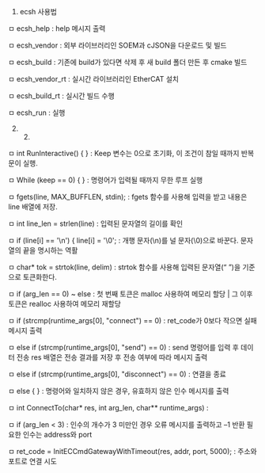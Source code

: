 1. ecsh 사용법

ㅁ ecsh_help : help 메시지 출력

ㅁ ecsh_vendor : 외부 라이브러리인 SOEM과 cJSON을 다운로드 및 빌드

ㅁ ecsh_build : 기존에 build가 있다면 삭제 후 새 build 폴더 만든 후 cmake 빌드

ㅁ ecsh_vendor_rt : 실시간 라이브러리인 EtherCAT 설치

ㅁ ecsh_build_rt : 실시간 빌드 수행

ㅁ ecsh_run : 실행

2. 2. 

ㅁ int RunInteractive() {  } : Keep 변수는 0으로 초기화, 이 조건이 참일 때까지 반복문이 실행.

ㅁ While (keep == 0) {  } : 명령어가 입력될 때까지 무한 루프 실행

ㅁ fgets(line, MAX_BUFFLEN, stdin); : fgets 함수를 사용해 입력을 받고 내용은 line 배열에 저장.

ㅁ int line_len = strlen(line) : 입력된 문자열의 길이를 확인

ㅁ if (line[i] == '\n') {
        line[i] = '\0'; : 개행 문자(\n)를 널 문자(\0)으로 바꾼다. 문자열의 끝을 명시하는 역활

ㅁ char* tok = strtok(line, delim) : strtok 함수를 사용해 입력된 문자열(“ ”)을 기준으로 토큰화한다.

ㅁ if (arg_len == 0) ~ else : 첫 번째 토큰은 malloc 사용하여 메모리 할당 | 그 이후 토큰은 realloc 사용하여 메모리 재할당

ㅁ if (strcmp(runtime_args[0], "connect") == 0) : ret_code가 0보다 작으면 실패 메시지 출력

ㅁ else if (strcmp(runtime_args[0], "send") == 0) : send 명령어를 입력 후 데이터 전송
 	res 배열은 전송 결과를 저장 후 전송 여부에 따라 메시지 출력

ㅁ else if (strcmp(runtime_args[0], "disconnect") == 0) : 연결을 종료

ㅁ else { } : 명령어와 일치하지 않은 경우, 유효하지 않은 인수 메시지를 출력

ㅁ int ConnectTo(char* res, int arg_len, char** runtime_args) : 

ㅁ if (arg_len < 3) : 인수의 개수가 3 미만인 경우 오류 메시지를 출력하고 –1 반환
		     필요한 인수는 address와 port 

ㅁ ret_code = InitECCmdGatewayWithTimeout(res, addr, port, 5000); : 주소와 포트로 연결 시도
